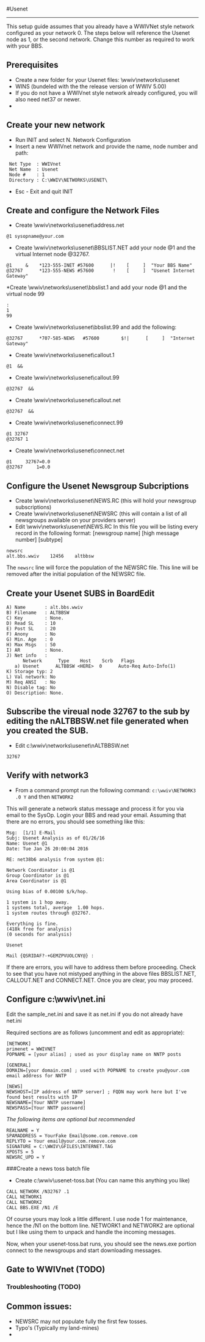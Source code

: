 #Usenet
***

This setup guide assumes that you already have a WWIVNet style network
configured as your network 0. The steps below will reference the Usenet node as 1, or the second network.
Change this number as required to work with your BBS.

## Prerequisites
* Create a new folder for your Usenet files: \wwiv\networks\usenet
* WINS (bundeled with the the release version of WWIV 5.00)
* If you do not have a WWIVnet style network already configured, you will also need net37 or newer.
* 

## Create your new network
* Run INIT and select N. Network Configuration
* Insert a new WWIVnet network and provide the name, node number and path:
```
 Net Type  : WWIVnet                                                      
 Net Name  : Usenet                                                    
 Node #    : 1                                                            
 Directory : C:\WWIV\NETWORKS\USENET\   
```
* Esc - Exit and quit INIT

## Create and configure the Network Files
* Create \wwiv\networks\usenet\address.net
```
@1 sysopname@your.com
```
* Create \wwiv\networks\usenet\BBSLIST.NET add your node @1 and the virtual Internet node @32767. 
```
@1     &    *123-555-INET #57600      |!    [     ]  "Your BBS Name"
@32767      *123-555-NEWS #57600       !    [     ]  "Usenet Internet Gateway"
```
*Create \wwiv\networks\usenet\bbslist.1 and add your node @1 and the virtual node 99
```
:
1
99
```
* Create \wwiv\networks\usenet\bbslist.99 and add the following:
```
@32767      *707-585-NEWS   #57600        $!|      [     ]  "Internet Gateway"
```
* Create \wwiv\networks\usenet\callout.1
```
@1  &&
```
* Create \wwiv\networks\usenet\callout.99
```
@32767  &&
```
* Create \wwiv\networks\usenet\callout.net
```
@32767  &&
```
* Create \wwiv\networks\usenet\connect.99
```
@1 32767
@32767 1 
```
* Create \wwiv\networks\usenet\connect.net
```
@1     32767=0.0
@32767     1=0.0
```
## Configure the Usenet Newsgroup Subcriptions
* Create \wwiv\networks\usenet\NEWS.RC (this will hold your newsgroup subscriptions)
* Create \wwiv\networks\usenet\NEWSRC (this will contain a list of all newsgroups available on your providers server)
* Edit \wwiv\networks\usenet\NEWS.RC In this file you will be listing every record in the following format:
[newsgroup name] [high message number] [subtype] 
```
newsrc
alt.bbs.wwiv    12456    altbbsw
```
The ```newsrc``` line will force the population of the NEWSRC file. This line will be removed after the initial population of the NEWSRC file.

## Create your Usenet SUBS in BoardEdit

```
A) Name       : alt.bbs.wwiv
B) Filename   : ALTBBSW
C) Key        : None.
D) Read SL    : 10
E) Post SL    : 20
F) Anony      : No
G) Min. Age   : 0
H) Max Msgs   : 50
I) AR         : None.
J) Net info   :
      Network      Type    Host    Scrb   Flags
   a) Usenet      ALTBBSW <HERE>  0      Auto-Req Auto-Info(1)
K) Storage typ: 2
L) Val network: No
M) Req ANSI   : No
N) Disable tag: No
O) Description: None.     
```

## Subscribe the vireual node 32767 to the sub by editing the nALTBBSW.net file generated when you created the SUB.
* Edit c:\wwiv\networks\usenet\nALTBBSW.net
```
32767
```
##  Verify with network3
* From a command prompt run the following command:
``` c:\wwiv\NETWORK3 .0 Y ``` 
and then 
``` NETWORK2 ```

This will generate a network status message and process it for you via email 
to the SysOp. Login your BBS and read your email. Assuming that there are no errors, you should 
see something like this:

```
Msg:  [1/1] E-Mail
Subj: Usenet Analysis as of 01/26/16
Name: Usenet @1
Date: Tue Jan 26 20:00:04 2016

RE: net38b6 analysis from system @1:

Network Coordinator is @1
Group Coordinator is @1
Area Coordinator is @1

Using bias of 0.00100 $/k/hop.

1 system is 1 hop away.
1 systems total, average  1.00 hops.
1 system routes through @32767.

Everything is fine.
(418k free for analysis)
(0 seconds for analysis)

Usenet

Mail {QSRIDAF?-+GEMZPVUOLCNY@} :
```
If there are errors, you will have to address them before proceeding. Check to 
see that you have not mistyped anything in the above files BBSLIST.NET, 
CALLOUT.NET and CONNECT.NET. Once you are clear, you may proceed.

## Configure c:\wwiv\net.ini 

Edit the sample_net.ini and save it as net.ini if you do not already have net.ini

Required sections are as follows (uncomment and edit as appropriate): 

``` 
[NETWORK] 
primenet = WWIVNET 
POPNAME = [your alias] ; used as your display name on NNTP posts

[GENERAL]
DOMAIN=[your domain.com] ; used with POPNAME to create you@your.com email address for NNTP

[NEWS]
NEWSHOST=[IP address of NNTP server] ; FQDN may work here but I've found best results with IP
NEWSNAME=[Your NNTP username]
NEWSPASS=[Your NNTP password]
```
*The following items are optional but recommended*
```
REALNAME = Y 
SPAMADDRESS = YourFake Email@some.com.remove.com
REPLYTO = Your email@your.com.remove.com
SIGNATURE = C:\WWIV\GFILES\INTERNET.TAG
XPOSTS = 5
NEWSRC_UPD = Y
```

###Create a news toss batch file
* Create c:\wwiv\usenet-toss.bat (You can name this anything you like)
```
CALL NETWORK /N32767 .1
CALL NETWORK1
CALL NETWORK2
CALL BBS.EXE /N1 /E
```
Of course yours may look a little different. I use node 1 for maintenance, hence the /N1 on the bottom line.
NETWORK1 and NETWORK2 are optional but I like using them to unpack and handle the incoming messages. 

Now, when your usenet-toss.bat runs, you should see the news.exe portion 
connect to the newsgroups and start downloading messages.

## Gate to WWIVnet (TODO)

### Troubleshooting (TODO)

## Common issues:
* NEWSRC may not populate fully the first few tosses.
* Typo's (Typically my land-mines)
* 



